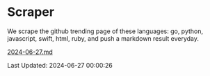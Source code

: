 # Scraper

We scrape the github trending page of these languages: go, python, javascript, swift, html, ruby, and push a markdown result everyday.

[2024-06-27.md](https://github.com/henson/Scraper/blob/master/2024-06-27.md)

Last Updated: 2024-06-27 00:00:26